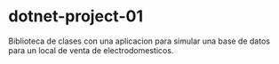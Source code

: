 # dotnet-project-01
Biblioteca de clases con una aplicacion para simular una base de datos para un local de venta de electrodomesticos.
